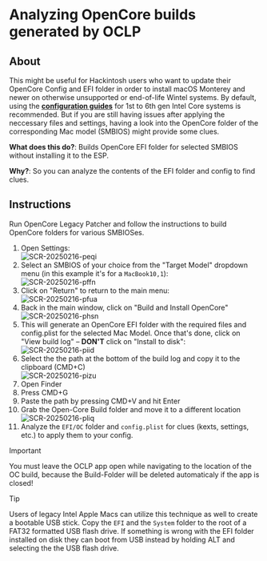 # Analyzing OpenCore builds generated by OCLP 

## About

This might be useful for Hackintosh users who want to update their OpenCore Config and EFI folder in order to install macOS Monterey and newer on otherwise unsupported or end-of-life Wintel systems. By default, using the [**configuration guides**](https://github.com/5T33Z0/OC-Little-Translated/tree/main/14_OCLP_Wintel#configuration-guides) for 1st to 6th gen Intel Core systems is recommended. But if you are still having issues after applying the neccessary files and settings, having a look into the OpenCore folder of the corresponding Mac model (SMBIOS) might provide some clues.

**What does this do?**: Builds OpenCore EFI folder for selected SMBIOS without installing it to the ESP.

**Why?**: So you can analyze the contents of the EFI folder and config to find clues.

## Instructions
Run OpenCore Legacy Patcher and follow the instructions to build OpenCore folders for various SMBIOSes.

1. Open Settings: <br>![SCR-20250216-peqi](https://github.com/user-attachments/assets/0f710f00-4228-444d-a2c8-33a2a07b59ca)
2. Select an SMBIOS of your choice from the "Target Model" dropdown menu (in this example it's for a `MacBook10,1`):<br>![SCR-20250216-pffn](https://github.com/user-attachments/assets/6d6a2763-6d6d-49b7-ba69-766508fcf31c)
3. Click on "Return" to return to the main menu:<br>![SCR-20250216-pfua](https://github.com/user-attachments/assets/be7cfe3c-1a12-4691-95ec-e3a662e9251d)
4. Back in the main window, click on "Build and Install OpenCore"<br>![SCR-20250216-phsn](https://github.com/user-attachments/assets/85e4bd28-2095-4332-bb36-dfcf868bb9c9)
5. This will generate an OpenCore EFI folder with the required files and config.plist for the selected Mac Model. Once that's done, click on "View build log" – **DON'T** click on "Install to disk": <br>![SCR-20250216-piid](https://github.com/user-attachments/assets/31f33120-111f-4bee-96fb-b1e587e2e15a)
6. Select the the path at the bottom of the build log and copy it to the clipboard (CMD+C)<br>![SCR-20250216-pizu](https://github.com/user-attachments/assets/8993f0fb-f454-4b02-991f-d8fcef821287)
7. Open Finder
8. Press CMD+G
9. Paste the path by pressing CMD+V and hit Enter
10. Grab the Open-Core Build folder and move it to a different location<br>![SCR-20250216-pliq](https://github.com/user-attachments/assets/2c469501-cbf8-41ac-b102-274ed2203dc7)
11. Analyze the `EFI/OC` folder and `config.plist` for clues (kexts, settings, etc.) to apply them to your config.

> [!IMPORTANT]
>
> You must leave the OCLP app open while navigating to the location of the OC build, because the Build-Folder will be deleted automaticaly if the app is closed!

> [!TIP]
>
> Users of legacy Intel Apple Macs can utilize this technique as well to create a bootable USB stick. Copy the `EFI` and the `System` folder to the root of a FAT32 formatted USB flash drive. If something is wrong with the EFI folder installed on disk they can boot from USB instead by holding ALT and selecting the the USB flash drive.
